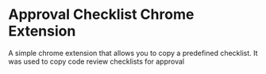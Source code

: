 # Approval Checklist Chrome Extension
A simple chrome extension that allows you to copy a predefined checklist.
It was used to copy code review checklists for approval
